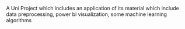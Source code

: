 A Uni Project which includes an application of its material which include data preprocessing, power bi visualization, some machine learning algorithms
